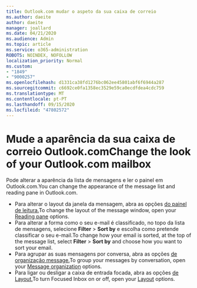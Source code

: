 ```yaml
---
title: Outlook.com mudar o aspeto da sua caixa de correio
ms.author: daeite
author: daeite
manager: joallard
ms.date: 04/21/2020
ms.audience: Admin
ms.topic: article
ms.service: o365-administration
ROBOTS: NOINDEX, NOFOLLOW
localization_priority: Normal
ms.custom:
- "1849"
- "9000257"
ms.openlocfilehash: d1331ca38fd1276bc062ee45801abf6f6944a287
ms.sourcegitcommit: c6692ce0fa1358ec3529e59ca0ecdfdea4cdc759
ms.translationtype: MT
ms.contentlocale: pt-PT
ms.lasthandoff: 09/15/2020
ms.locfileid: "47802572"
---
```

# <a name="change-the-look-of-your-outlookcom-mailbox"></a><span data-ttu-id="9aa92-102">Mude a aparência da sua caixa de correio Outlook.com</span><span class="sxs-lookup"><span data-stu-id="9aa92-102">Change the look of your Outlook.com mailbox</span></span>

<span data-ttu-id="9aa92-103">Pode alterar a aparência da lista de mensagens e ler o painel em Outlook.com.</span><span class="sxs-lookup"><span data-stu-id="9aa92-103">You can change the appearance of the message list and reading pane in Outlook.com.</span></span>

- <span data-ttu-id="9aa92-104">Para alterar o layout da janela da mensagem, abra as opções [do painel de leitura.](https://outlook.live.com/mail/options/mail/layout/readingPane)</span><span class="sxs-lookup"><span data-stu-id="9aa92-104">To change the layout of the message window, open your [Reading pane](https://outlook.live.com/mail/options/mail/layout/readingPane) options.</span></span>
- <span data-ttu-id="9aa92-105">Para alterar a forma como o seu e-mail é classificado, no topo da lista de mensagens, selecione **Filter**  >  **Sort by** e escolha como pretende classificar o seu e-mail.</span><span class="sxs-lookup"><span data-stu-id="9aa92-105">To change how your email is sorted, at the top of the message list, select **Filter** > **Sort by** and choose how you want to sort your email.</span></span>
- <span data-ttu-id="9aa92-106">Para agrupar as suas mensagens por conversa, abra as opções [de organização message.](https://outlook.live.com/mail/options/mail/layout/conversations)</span><span class="sxs-lookup"><span data-stu-id="9aa92-106">To group your messages by conversation, open your [Message organization](https://outlook.live.com/mail/options/mail/layout/conversations) options.</span></span>
- <span data-ttu-id="9aa92-107">Para ligar ou desligar a caixa de entrada focada, abra as opções [de Layout.](https://outlook.live.com/mail/options/mail/layout/focused)</span><span class="sxs-lookup"><span data-stu-id="9aa92-107">To turn Focused Inbox on or off, open your [Layout](https://outlook.live.com/mail/options/mail/layout/focused) options.</span></span>